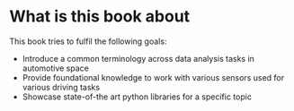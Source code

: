 # What is this book about

This book tries to fulfil the following goals:

- Introduce a common terminology across data analysis tasks in automotive space
- Provide foundational knowledge to work with various sensors used for various driving tasks
- Showcase state-of-the art python libraries for a specific topic